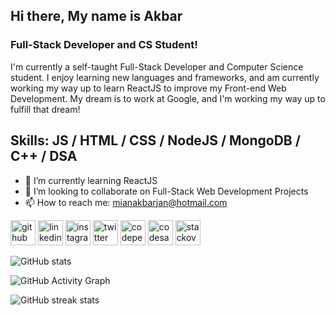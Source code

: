 ## Hi there, My name is Akbar
### Full-Stack Developer and CS Student!
I'm currently a self-taught Full-Stack Developer and Computer Science student. I enjoy learning new languages and frameworks, and am currently working my way up to learn ReactJS to improve my Front-end Web Development. My dream is to work at Google, and I'm working my way up to fulfill that dream!

## Skills: JS / HTML / CSS / NodeJS / MongoDB / C++ / DSA

- 🌱 I’m currently learning ReactJS 
- 👯 I’m looking to collaborate on Full-Stack Web Development Projects 
- 📫 How to reach me: mianakbarjan@hotmail.com 


[<img src='https://cdn.jsdelivr.net/npm/simple-icons@3.0.1/icons/github.svg' alt='github' height='40'>](https://github.com/mianakbarjan)  [<img src='https://cdn.jsdelivr.net/npm/simple-icons@3.0.1/icons/linkedin.svg' alt='linkedin' height='40'>](https://www.linkedin.com/in/https://www.linkedin.com/in/mianakbarjan//)  [<img src='https://cdn.jsdelivr.net/npm/simple-icons@3.0.1/icons/instagram.svg' alt='instagram' height='40'>](https://www.instagram.com/mianakbarjan/)  [<img src='https://cdn.jsdelivr.net/npm/simple-icons@3.0.1/icons/twitter.svg' alt='twitter' height='40'>](https://twitter.com/mianakbarjan)  [<img src='https://cdn.jsdelivr.net/npm/simple-icons@3.0.1/icons/codepen.svg' alt='codepen' height='40'>](https://codepen.io/mianakbarjan)  [<img src='https://cdn.jsdelivr.net/npm/simple-icons@3.0.1/icons/codesandbox.svg' alt='codesandbox' height='40'>](https://codesandbox.io/u/mianakbarjan)  [<img src='https://cdn.jsdelivr.net/npm/simple-icons@3.0.1/icons/stackoverflow.svg' alt='stackoverflow' height='40'>](https://stackoverflow.com/users/20190647)  

![GitHub stats](https://github-readme-stats.vercel.app/api?username=mianakbarjan&show_icons=true)  

![GitHub Activity Graph](https://activity-graph.herokuapp.com/graph?username=mianakbarjan)  

![GitHub streak stats](https://github-readme-streak-stats.herokuapp.com/?user=mianakbarjan)  

